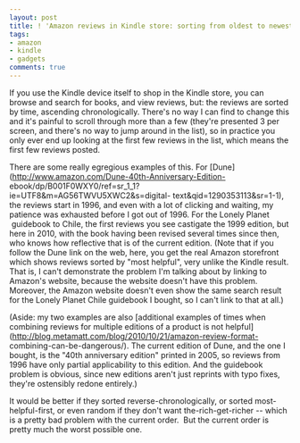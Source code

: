 ```yaml
---
layout: post
title: ! 'Amazon reviews in Kindle store: sorting from oldest to newest is not helpful '
tags:
- amazon
- kindle
- gadgets
comments: true
---
```

If you use the Kindle device itself to shop in the Kindle store, you can
browse and search for books, and view reviews, but: the reviews are sorted by
time, ascending chronologically. There's no way I can find to change this and
it's painful to scroll through more than a few (they're presented 3 per
screen, and there's no way to jump around in the list), so in practice you
only ever end up looking at the first few reviews in the list, which means the
first few reviews posted.

There are some really egregious examples of this. For
[Dune](http://www.amazon.com/Dune-40th-Anniversary-Edition-
ebook/dp/B001F0WXY0/ref=sr_1_1?ie=UTF8&m=AG56TWVU5XWC2&s=digital-
text&qid=1290353113&sr=1-1), the reviews start in 1996, and even with a lot of
clicking and waiting, my patience was exhausted before I got out of 1996. For
the Lonely Planet  guidebook to Chile, the first reviews you see castigate the
1999 edition, but here in 2010, with the book having been revised several
times since then, who knows how reflective that is of the current edition.
(Note that if you follow the Dune link on the web, here, you get the real
Amazon storefront which shows reviews sorted by "most helpful", very unlike
the Kindle result. That is, I can't demonstrate the problem I'm talking about
by linking to Amazon's website, because the website doesn't have this problem.
Moreover, the Amazon website doesn't even show the same search result for the
Lonely Planet Chile guidebook I bought, so I can't link to that at all.)

(Aside: my two examples are also [additional examples of times when combining
reviews for multiple editions of a product is not
helpful](http://blog.metamatt.com/blog/2010/10/21/amazon-review-format-
combining-can-be-dangerous/). The current edition of Dune, and the one I
bought, is the "40th anniversary edition" printed in 2005, so reviews from
1996 have only partial applicability to this edition. And the guidebook
problem is obvious, since new editions aren't just reprints with typo fixes,
they're ostensibly redone entirely.)

It would be better if they sorted reverse-chronologically, or sorted most-
helpful-first, or even random if they don't want the-rich-get-richer -- which
is a pretty bad problem with the current order.  But the current order is
pretty much the worst possible one.

